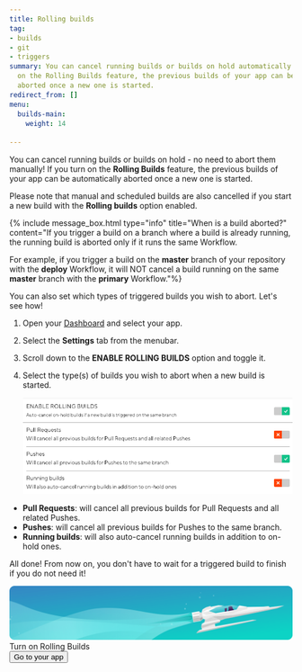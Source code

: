 ```yaml
---
title: Rolling builds
tag:
- builds
- git
- triggers
summary: You can cancel running builds or builds on hold automatically. If you turn
  on the Rolling Builds feature, the previous builds of your app can be automatically
  aborted once a new one is started.
redirect_from: []
menu:
  builds-main:
    weight: 14

---
```

You can cancel running builds or builds on hold - no need to abort them manually! If you turn on the **Rolling Builds** feature, the previous builds of your app can be automatically aborted once a new one is started.

Please note that manual and scheduled builds are also cancelled if you start a new build with the **Rolling builds** option enabled.

{% include message_box.html type="info" title="When is a build aborted?" content="If you trigger a build on a branch where a build is already running, the running build is aborted only if it runs the same Workflow.

For example, if you trigger a build on the **master** branch of your repository with the **deploy** Workflow, it will NOT cancel a build running on the same **master** branch with the **primary** Workflow."%}

You can also set which types of triggered builds you wish to abort. Let's see how!

1. Open your [Dashboard](https://app.bitrise.io/dashboard/builds) and select your app.
2. Select the **Settings** tab from the menubar.
3. Scroll down to the **ENABLE ROLLING BUILDS** option and toggle it.
4. Select the type(s) of builds you wish to abort when a new build is started.

   ![](/img/enable-rolling-builds.png)

* **Pull Requests**: will cancel all previous builds for Pull Requests and all related Pushes.
* **Pushes**: will cancel all previous builds for Pushes to the same branch.
* **Running builds**: will also auto-cancel running builds in addition to on-hold ones.

All done! From now on, you don't have to wait for a triggered build to finish if you do not need it!

<div class="banner">
<img src="/assets/images/banner-bg-888x170.png" style="border: none;">
<div class="deploy-text">Turn on Rolling Builds</div>
<a target="_blank" href="https://app.bitrise.io/dashboard/builds"><button class="button">Go to your app</button></a>
</div>

